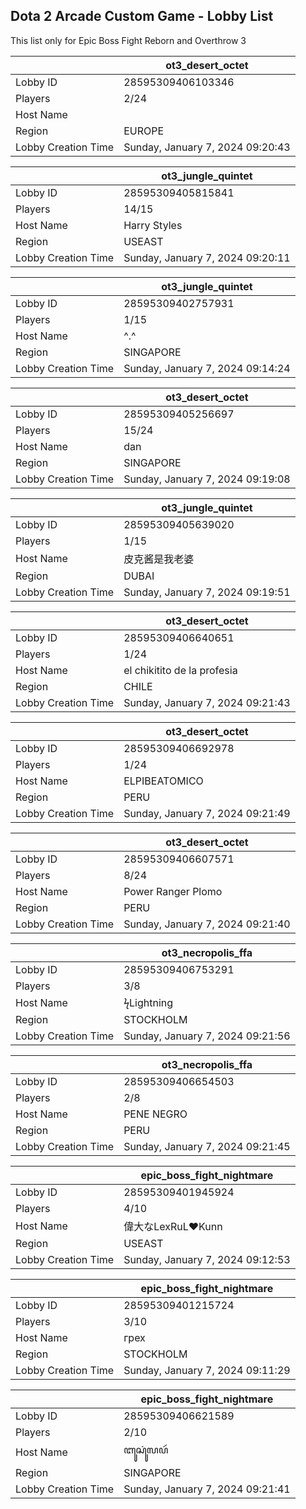## Dota 2 Arcade Custom Game - Lobby List

This list only for Epic Boss Fight Reborn and Overthrow 3

|  | ot3_desert_octet |
| ------ | ------ |
| Lobby ID | 28595309406103346 |
| Players | 2/24 |
| Host Name | <Cyborgix> |
| Region | EUROPE |
| Lobby Creation Time | Sunday, January 7, 2024 09:20:43 |


|  | ot3_jungle_quintet |
| ------ | ------ |
| Lobby ID | 28595309405815841 |
| Players | 14/15 |
| Host Name | Harry Styles |
| Region | USEAST |
| Lobby Creation Time | Sunday, January 7, 2024 09:20:11 |


|  | ot3_jungle_quintet |
| ------ | ------ |
| Lobby ID | 28595309402757931 |
| Players | 1/15 |
| Host Name | ^.^ |
| Region | SINGAPORE |
| Lobby Creation Time | Sunday, January 7, 2024 09:14:24 |


|  | ot3_desert_octet |
| ------ | ------ |
| Lobby ID | 28595309405256697 |
| Players | 15/24 |
| Host Name | dan |
| Region | SINGAPORE |
| Lobby Creation Time | Sunday, January 7, 2024 09:19:08 |


|  | ot3_jungle_quintet |
| ------ | ------ |
| Lobby ID | 28595309405639020 |
| Players | 1/15 |
| Host Name | 皮克酱是我老婆 |
| Region | DUBAI |
| Lobby Creation Time | Sunday, January 7, 2024 09:19:51 |


|  | ot3_desert_octet |
| ------ | ------ |
| Lobby ID | 28595309406640651 |
| Players | 1/24 |
| Host Name | el chikitito de la profesia |
| Region | CHILE |
| Lobby Creation Time | Sunday, January 7, 2024 09:21:43 |


|  | ot3_desert_octet |
| ------ | ------ |
| Lobby ID | 28595309406692978 |
| Players | 1/24 |
| Host Name | ELPIBEATOMICO |
| Region | PERU |
| Lobby Creation Time | Sunday, January 7, 2024 09:21:49 |


|  | ot3_desert_octet |
| ------ | ------ |
| Lobby ID | 28595309406607571 |
| Players | 8/24 |
| Host Name | Power Ranger Plomo |
| Region | PERU |
| Lobby Creation Time | Sunday, January 7, 2024 09:21:40 |


|  | ot3_necropolis_ffa |
| ------ | ------ |
| Lobby ID | 28595309406753291 |
| Players | 3/8 |
| Host Name | ϟLightning |
| Region | STOCKHOLM |
| Lobby Creation Time | Sunday, January 7, 2024 09:21:56 |


|  | ot3_necropolis_ffa |
| ------ | ------ |
| Lobby ID | 28595309406654503 |
| Players | 2/8 |
| Host Name | PENE  NEGRO |
| Region | PERU |
| Lobby Creation Time | Sunday, January 7, 2024 09:21:45 |


|  | epic_boss_fight_nightmare |
| ------ | ------ |
| Lobby ID | 28595309401945924 |
| Players | 4/10 |
| Host Name | 偉大なLexRuL♥Kunn |
| Region | USEAST |
| Lobby Creation Time | Sunday, January 7, 2024 09:12:53 |


|  | epic_boss_fight_nightmare |
| ------ | ------ |
| Lobby ID | 28595309401215724 |
| Players | 3/10 |
| Host Name | грех |
| Region | STOCKHOLM |
| Lobby Creation Time | Sunday, January 7, 2024 09:11:29 |


|  | epic_boss_fight_nightmare |
| ------ | ------ |
| Lobby ID | 28595309406621589 |
| Players | 2/10 |
| Host Name | ꦧꦸꦱꦸꦁꦭꦥꦂ |
| Region | SINGAPORE |
| Lobby Creation Time | Sunday, January 7, 2024 09:21:41 |


